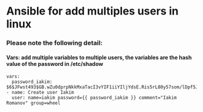 # Ansible for add multiples users in linux

### Please note the following detail:
#### Vars: add multiple variables to multiple users, the variables are the hash value of the password in /etc/shadow
    vars:
      password_iakim: $6$JFwst493$GB.wZu0dprpNkkMxaTacI3vYIF1iiYIljYdsE.Ris5rL80y57som/lDpf5Jx.0
    - name: Create user Iakim
      user: name=iakim password={{ password_iakim }} comment="Iakim Romanov" group=wheel
